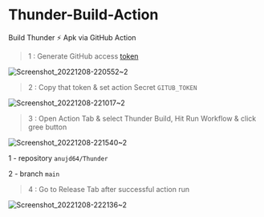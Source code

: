 # Thunder-Build-Action

Build Thunder ⚡ Apk via GitHub Action


> 1 : Generate GitHub access [token](https://github.com/settings/tokens)

![Screenshot_20221208-220552~2](https://user-images.githubusercontent.com/71930916/206510119-9b077bea-0ff8-4571-ac21-c8aacea10f59.png)

> 2 : Copy that token & set action Secret `GITUB_TOKEN`

![Screenshot_20221208-221017~2](https://user-images.githubusercontent.com/71930916/206511584-2798a64a-aafe-4eaf-9c5f-66cf4b1f574d.png)

> 3 : Open Action Tab & select Thunder Build, Hit Run Workflow & click gree button

![Screenshot_20221208-221540~2](https://user-images.githubusercontent.com/71930916/206512838-1f95e5cf-cdc8-40bf-8fc9-dda0cbafa46c.png)

1 - repository `anujd64/Thunder`

2 - branch `main`

> 4 : Go to Release Tab after successful action run

![Screenshot_20221208-222136~2](https://user-images.githubusercontent.com/71930916/206514285-d1d0c533-6e41-4b3a-b333-cc25e93ccc31.png)
